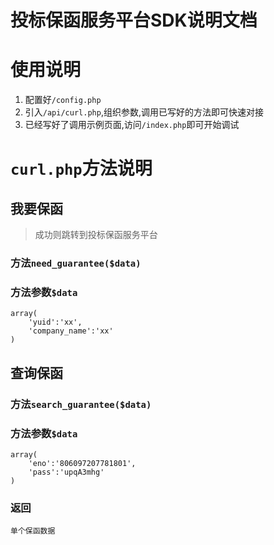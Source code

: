 # 投标保函服务平台SDK说明文档

# 使用说明

1. 配置好`/config.php`
2. 引入`/api/curl.php`,组织参数,调用已写好的方法即可快速对接
3. 已经写好了调用示例页面,访问`/index.php`即可开始调试

# `curl.php`方法说明

## 我要保函

> 成功则跳转到投标保函服务平台

### 方法`need_guarantee($data)`

### 方法参数`$data`

```
array(
    'yuid':'xx',
    'company_name':'xx'
)
```

## 查询保函

### 方法`search_guarantee($data)`

### 方法参数`$data`

```
array(
    'eno':'806097207781801',
    'pass':'upqA3mhg'
)
```

### 返回

```
单个保函数据
```